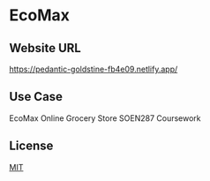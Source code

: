 # EcoMax

## Website URL
https://pedantic-goldstine-fb4e09.netlify.app/

## Use Case
EcoMax Online Grocery Store
SOEN287 Coursework

## License
[MIT](https://choosealicense.com/licenses/mit)
